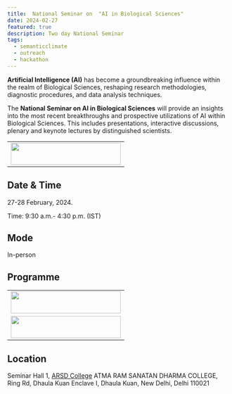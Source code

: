 ```yaml
---
title:  National Seminar on  "AI in Biological Sciences" 
date: 2024-02-27
featured: true
description: Two day National Seminar
tags:
  - semanticclimate
  - outreach
  - hackathon
---
```


**Artificial Intelligence (AI)** has become a groundbreaking influence within the realm of Biological Sciences, reshaping research methodologies, diagnostic procedures, and data analysis techniques.

The **National Seminar on AI in Biological Sciences** will provide an insights into the most recent breakthroughs and prospective utilizations of AI within Biological Sciences. This includes presentations, interactive discussions, plenary and keynote lectures by distinguished scientists.

<table align="center">
  <tr>
    <td align="center">
      <img src='{{ "/static/img/flyer_arsd1.jpg" | url }}' width="250" height="50">
    </td>
  </tr>
</table>


## Date & Time

27-28 February, 2024.

Time: 9:30 a.m.- 4:30 p.m. (IST)

## Mode 

In-person

## Programme

<table align="center">
  <tr>
    <td align="center">
      <img src='{{ "/static/img/flyer_arsd2.jpg" | url }}' width="250" height="50">
    </td>
  </tr>
   <tr>
    <td align="center">
      <img src='{{ "/static/img/flyer_arsd3.jpg" | url }}' width="250" height="50">
    </td>
  </tr>
</table>


## Location

Seminar Hall 1, [ARSD College](https://www.arsdcollege.ac.in/)
ATMA RAM SANATAN DHARMA COLLEGE, Ring Rd, Dhaula Kuan Enclave I, Dhaula Kuan, New Delhi, Delhi 110021







